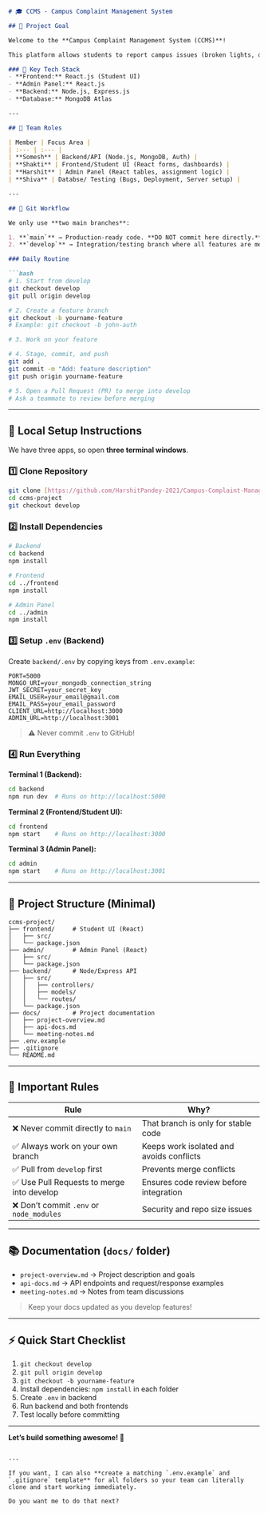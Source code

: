 ````markdown
# 🎓 CCMS - Campus Complaint Management System

## 👋 Project Goal

Welcome to the **Campus Complaint Management System (CCMS)**!  

This platform allows students to report campus issues (broken lights, dirty bathrooms, etc.) and enables admins to track, assign, and resolve them efficiently.

### 🌟 Key Tech Stack
- **Frontend:** React.js (Student UI)
- **Admin Panel:** React.js
- **Backend:** Node.js, Express.js
- **Database:** MongoDB Atlas

---

## 👥 Team Roles

| Member | Focus Area |
| :--- | :--- |
| **Somesh** | Backend/API (Node.js, MongoDB, Auth) |
| **Shakti** | Frontend/Student UI (React forms, dashboards) |
| **Harshit** | Admin Panel (React tables, assignment logic) |
| **Shiva** | Databse/ Testing (Bugs, Deployment, Server setup) |

---

## 🌳 Git Workflow

We only use **two main branches**:

1. **`main`** → Production-ready code. **DO NOT commit here directly.**
2. **`develop`** → Integration/testing branch where all features are merged.

### Daily Routine

```bash
# 1. Start from develop
git checkout develop
git pull origin develop

# 2. Create a feature branch
git checkout -b yourname-feature
# Example: git checkout -b john-auth

# 3. Work on your feature

# 4. Stage, commit, and push
git add .
git commit -m "Add: feature description"
git push origin yourname-feature

# 5. Open a Pull Request (PR) to merge into develop
# Ask a teammate to review before merging
````

---

## 🚀 Local Setup Instructions

We have three apps, so open **three terminal windows**.

### 1️⃣ Clone Repository

```bash
git clone [https://github.com/HarshitPandey-2021/Campus-Complaint-Management-System]
cd ccms-project
git checkout develop
```

### 2️⃣ Install Dependencies

```bash
# Backend
cd backend
npm install

# Frontend
cd ../frontend
npm install

# Admin Panel
cd ../admin
npm install
```

### 3️⃣ Setup `.env` (Backend)

Create `backend/.env` by copying keys from `.env.example`:

```
PORT=5000
MONGO_URI=your_mongodb_connection_string
JWT_SECRET=your_secret_key
EMAIL_USER=your_email@gmail.com
EMAIL_PASS=your_email_password
CLIENT_URL=http://localhost:3000
ADMIN_URL=http://localhost:3001
```

> ⚠️ Never commit `.env` to GitHub!

### 4️⃣ Run Everything

**Terminal 1 (Backend):**

```bash
cd backend
npm run dev  # Runs on http://localhost:5000
```

**Terminal 2 (Frontend/Student UI):**

```bash
cd frontend
npm start    # Runs on http://localhost:3000
```

**Terminal 3 (Admin Panel):**

```bash
cd admin
npm start    # Runs on http://localhost:3001
```

---

## 📁 Project Structure (Minimal)

```
ccms-project/
├── frontend/     # Student UI (React)
│   ├── src/
│   └── package.json
├── admin/        # Admin Panel (React)
│   ├── src/
│   └── package.json
├── backend/      # Node/Express API
│   ├── src/
│   │   ├── controllers/
│   │   ├── models/
│   │   └── routes/
│   └── package.json
├── docs/         # Project documentation
│   ├── project-overview.md
│   ├── api-docs.md
│   └── meeting-notes.md
├── .env.example
├── .gitignore
└── README.md
```

---

## 🛑 Important Rules

| Rule                                      | Why?                                     |
| ----------------------------------------- | ---------------------------------------- |
| ❌ Never commit directly to `main`         | That branch is only for stable code      |
| ✅ Always work on your own branch          | Keeps work isolated and avoids conflicts |
| ✅ Pull from `develop` first               | Prevents merge conflicts                 |
| ✅ Use Pull Requests to merge into develop | Ensures code review before integration   |
| ❌ Don’t commit `.env` or `node_modules`   | Security and repo size issues            |

---

## 📚 Documentation (`docs/` folder)

* `project-overview.md` → Project description and goals
* `api-docs.md` → API endpoints and request/response examples
* `meeting-notes.md` → Notes from team discussions

> Keep your docs updated as you develop features!

---

## ⚡ Quick Start Checklist

1. `git checkout develop`
2. `git pull origin develop`
3. `git checkout -b yourname-feature`
4. Install dependencies: `npm install` in each folder
5. Create `.env` in backend
6. Run backend and both frontends
7. Test locally before committing

---

**Let’s build something awesome! 🚀**

```

---

If you want, I can also **create a matching `.env.example` and `.gitignore` template** for all folders so your team can literally clone and start working immediately.  

Do you want me to do that next?
```
